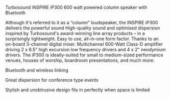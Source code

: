 Turbosound iNSPIRE iP300 600 watt powered column speaker with Bluetooth

Although it's referred to it as a “column” loudspeaker, the INSPIRE iP300 delivers the powerful sound
High-quality sound and optimised dispersion inspired by Turbosound's award-winning line array products – in a surprisingly lightweight. 
Easy to use, all-in-one form factor. Thanks to an on-board 3-channel digital mixer.
Multichannel 600-Watt Class-D amplifier driving 2 x 6.5" high excursion low frequency drivers and 4 x 2" neodymium drivers.
The iP300 is ideally-suited for small to medium-sized performance venues, houses of worship, boardroom presentations, and much more.

Bluetooth and wireless linking

Great dispersion for conference type events

Stylish and unobtrusive design fits in perfectly when space is limited
